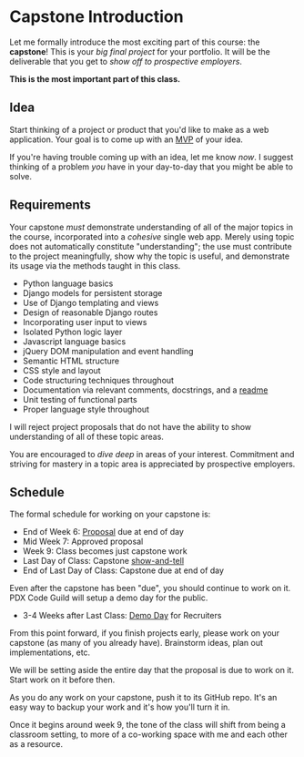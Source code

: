 # Capstone Introduction

Let me formally introduce the most exciting part of this course: the **capstone**!
This is your _big final project_ for your portfolio.
It will be the deliverable that you get to _show off to prospective employers_.

**This is the most important part of this class.**

## Idea

Start thinking of a project or product that you'd like to make as a web application.
Your goal is to come up with an [MVP](/notes/capstone-mvp.md) of your idea.

If you're having trouble coming up with an idea, let me know _now_.
I suggest thinking of a problem _you_ have in your day-to-day that you might be able to solve.

## Requirements

Your capstone _must_ demonstrate understanding of all of the major topics in the course, incorporated into a _cohesive_ single web app.
Merely using topic does not automatically constitute "understanding";
the use must contribute to the project meaningfully, show why the topic is useful, and demonstrate its usage via the methods taught in this class.

* Python language basics
* Django models for persistent storage
* Use of Django templating and views
* Design of reasonable Django routes
* Incorporating user input to views
* Isolated Python logic layer
* Javascript language basics
* jQuery DOM manipulation and event handling
* Semantic HTML structure
* CSS style and layout
* Code structuring techniques throughout
* Documentation via relevant comments, docstrings, and a [readme](/notes/capstone-readme.md)
* Unit testing of functional parts
* Proper language style throughout

I will reject project proposals that do not have the ability to show understanding of all of these topic areas.

You are encouraged to _dive deep_ in areas of your interest.
Commitment and striving for mastery in a topic area is appreciated by prospective employers.

## Schedule

The formal schedule for working on your capstone is:

* End of Week 6: [Proposal](/notes/capstone-proposal.md) due at end of day
* Mid Week 7: Approved proposal
* Week 9: Class becomes just capstone work
* Last Day of Class: Capstone [show-and-tell](/notes/capstone-show-and-tell.md)
* End of Last Day of Class: Capstone due at end of day

Even after the capstone has been "due", you should continue to work on it.
PDX Code Guild will setup a demo day for the public.

* 3-4 Weeks after Last Class: [Demo Day](/notes/capstone-demo-day.md) for Recruiters

From this point forward, if you finish projects early, please work on your capstone (as many of you already have).
Brainstorm ideas, plan out implementations, etc.

We will be setting aside the entire day that the proposal is due to work on it.
Start work on it before then.

As you do any work on your capstone, push it to its GitHub repo.
It's an easy way to backup your work and it's how you'll turn it in.

Once it begins around week 9, the tone of the class will shift from being a classroom setting, to more of a co-working space with me and each other as a resource.
